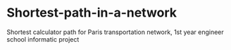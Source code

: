 # Shortest-path-in-a-network
Shortest calculator path for Paris transportation network, 1st year engineer school informatic project
